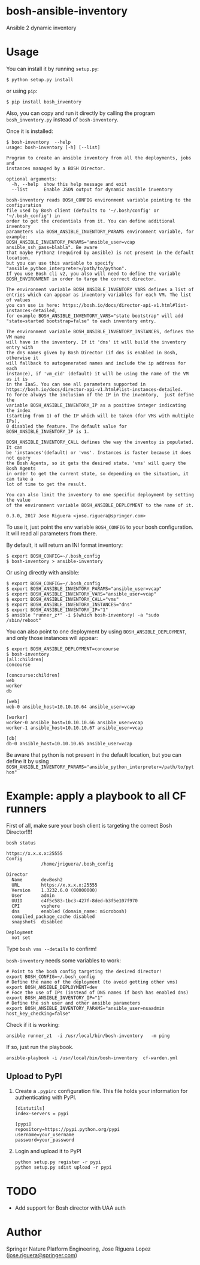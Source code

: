 # bosh-ansible-inventory

Ansible 2 dynamic inventory

# Usage

You can install it by running `setup.py`:
```
$ python setup.py install
```

or using `pip`:

```
$ pip install bosh_inventory
```

Also, you can copy and run it directly by calling the program 
`bosh_inventory.py` instead of `bosh-inventory`.


Once it is installed:

```
$ bosh-inventory  --help
usage: bosh-inventory [-h] [--list]

Program to create an ansible inventory from all the deployments, jobs and
instances managed by a BOSH Director.

optional arguments:
  -h, --help  show this help message and exit
  --list      Enable JSON output for dynamic ansible inventory

bosh-inventory reads BOSH_CONFIG environment variable pointing to the configuration
file used by Bosh client (defaults to '~/.bosh/config' or '~/.bosh_config') in
order to get the credentials from it. You can define additional inventory
parameters via BOSH_ANSIBLE_INVENTORY_PARAMS environment variable, for example:
BOSH_ANSIBLE_INVENTORY_PARAMS="ansible_user=vcap ansible_ssh_pass=blabla". Be aware
that maybe Python2 (required by ansible) is not present in the default location,
but you can use this variable to specify "ansible_python_interpreter=/path/to/python".
If you use Bosh cli v2, you also will need to define the variable
BOSH_ENVIRONMENT in order to targe the correct director.

The environment variable BOSH_ANSIBLE_INVENTORY_VARS defines a list of
entries which can appear as inventory variables for each VM. The list of values
you can use is here: https://bosh.io/docs/director-api-v1.html#list-instances-detailed,
for example BOSH_ANSIBLE_INVENTORY_VARS="state bootstrap" will add
"state=started bootstrap=false" to each inventory entry.

The environment variable BOSH_ANSIBLE_INVENTORY_INSTANCES, defines the VM name
will have in the inventory. If it 'dns' it will build the inventory entry with
the dns names given by Bosh Director (if dns is enabled in Bosh, otherwise it
will fallback to autogenerated names and include the ip address for each
instance), if 'vm_cid' (default) it will be using the name of the VM as it is
in the IaaS. You can see all parameters supported in
https://bosh.io/docs/director-api-v1.html#list-instances-detailed.
To force always the inclusion of the IP in the inventory,  just define the
variable BOSH_ANSIBLE_INVENTORY_IP as a positive integer indicating the index 
(starting from 1) of the IP which will be taken (for VMs with multiple IPs),
0 disabled the feature. The default value for BOSH_ANSIBLE_INVENTORY_IP is 1.

BOSH_ANSIBLE_INVENTORY_CALL defines the way the inventoy is populated. It can
be 'instances'(default) or 'vms'. Instances is faster because it does not query
the Bosh Agents, so it gets the desired state. 'vms' will query the Bosh Agents
in order to get the current state, so depending on the situation, it can take a
lot of time to get the result.

You can also limit the inventory to one specific deployment by setting the value
of the environment variable BOSH_ANSIBLE_DEPLOYMENT to the name of it.

0.3.0, 2017 Jose Riguera <jose.riguera@springer.com>
```

To use it, just point the env variable `BOSH_CONFIG` to your
bosh configuration. It will read all parameters from there.


By default, it will return an INI format inventory:
```
$ export BOSH_CONFIG=~/.bosh_config
$ bosh-inventory > ansible-inventory
```

Or using directly with ansible:
```
$ export BOSH_CONFIG=~/.bosh_config
$ export BOSH_ANSIBLE_INVENTORY_PARAMS="ansible_user=vcap"
$ export BOSH_ANSIBLE_INVENTORY_VARS="ansible_user=vcap"
$ export BOSH_ANSIBLE_INVENTORY_CALL="vms"
$ export BOSH_ANSIBLE_INVENTORY_INSTANCES="dns"
$ export BOSH_ANSIBLE_INVENTORY_IP="1"
$ ansible "runner_z*" -i $(which bosh-inventory) -a "sudo /sbin/reboot"
```

You can also point to one deployment by using `BOSH_ANSIBLE_DEPLOYMENT`,
and only those instances will appear:
```
$ export BOSH_ANSIBLE_DEPLOYMENT=concourse
$ bosh-inventory
[all:children]
concourse

[concourse:children]
web
worker
db

[web]
web-0 ansible_host=10.10.10.64 ansible_user=vcap

[worker]
worker-0 ansible_host=10.10.10.66 ansible_user=vcap
worker-1 ansible_host=10.10.10.67 ansible_user=vcap

[db]
db-0 ansible_host=10.10.10.65 ansible_user=vcap

```

Be aware that python is not present in the default location, but you can 
define it by using `BOSH_ANSIBLE_INVENTORY_PARAMS="ansible_python_interpreter=/path/to/python"`


# Example: apply a playbook to all CF runners

First of all, make sure your bosh client is targeting the correct Bosh Director!!!!

```
bosh status

https://x.x.x.x:25555
Config
             /home/jriguera/.bosh_config

Director
  Name       devBosh2
  URL        https://x.x.x.x:25555
  Version    1.3232.6.0 (00000000)
  User       admin
  UUID       c4f5c583-1bc3-427f-8ded-b3f5e107f970
  CPI        vsphere
  dns        enabled (domain_name: microbosh)
  compiled_package_cache disabled
  snapshots  disabled

Deployment
  not set
```

Type `bosh vms --details` to confirm!

`bosh-inventory` needs some variables to work:

```
# Point to the bosh config targeting the desired director!
export BOSH_CONFIG=~/.bosh_config
# Define the name of the deployment (to avoid getting other vms)
export BOSH_ANSIBLE_DEPLOYMENT=dev
# Foce the use of IPs (instead of DNS names if bosh has enabled dns)
export BOSH_ANSIBLE_INVENTORY_IP="1"
# Define the ssh user and other ansible parameters
export BOSH_ANSIBLE_INVENTORY_PARAMS="ansible_user=nsaadmin  host_key_checking=false"
```

Check if it is working:

```
ansible runner_z1  -i /usr/local/bin/bosh-inventory   -m ping
```

If so, just run the playbook.

```
ansible-playbook -i /usr/local/bin/bosh-inventory  cf-warden.yml
```

## Upload to PyPI

1. Create a `.pypirc` configuration file. This file holds your information for authenticating with PyPI.

   ```
   [distutils]
   index-servers = pypi
   
   [pypi]
   repository=https://pypi.python.org/pypi
   username=your_username
   password=your_password
   ```
2. Login and upload it to PyPI

   ```
   python setup.py register -r pypi
   python setup.py sdist upload -r pypi
   ```


# TODO

* Add support for Bosh director with UAA auth


# Author

Springer Nature Platform Engineering, Jose Riguera Lopez (jose.riguera@springer.com)
